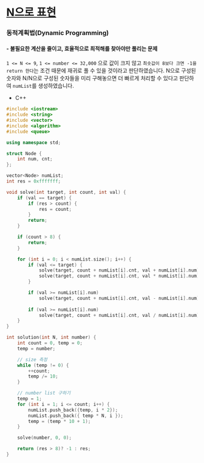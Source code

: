 # [N으로 표현](https://programmers.co.kr/learn/courses/30/lessons/42895)

### 동적계획법(Dynamic Programming) 
#### - 불필요한 계산을 줄이고, 효율적으로 최적해를 찾아야만 풀리는 문제

`1 <= N <= 9`,  `1 <= number <= 32,000` 으로 값이 크지 않고 `최솟값이 8보다 크면 -1을 return 한다`는 조건 때문에 재귀로 풀 수 있을 것이라고 판단하였습니다.
N으로 구성된 숫자와 N/N으로 구성된 숫자들을 미리 구해놓으면 더 빠르게 처리할 수 있다고 판단하여 `numList`를 생성하였습니다.

* C++

```c++
#include <iostream>
#include <string>
#include <vector>
#include <algorithm>
#include <queue>

using namespace std;

struct Node {
	int num, cnt;
};

vector<Node> numList;
int res = 0xfffffff;

void solve(int target, int count, int val) {
	if (val == target) {
		if (res > count) {
			res = count;
		}
		return;
	}

	if (count > 8) {
		return;
	}

	for (int i = 0; i < numList.size(); i++) {
		if (val <= target) {
			solve(target, count + numList[i].cnt, val + numList[i].num);
			solve(target, count + numList[i].cnt, val * numList[i].num);
		}

		if (val >= numList[i].num)
			solve(target, count + numList[i].cnt, val - numList[i].num);
	
		if (val >= numList[i].num)
			solve(target, count + numList[i].cnt, val / numList[i].num);
	}
}

int solution(int N, int number) {
	int count = 0, temp = 0;
	temp = number;

	// size 측정
	while (temp != 0) {
		++count;
		temp /= 10;
	}

	// number list 구하기
	temp = 1;
	for (int i = 1; i <= count; i++) {
		numList.push_back({temp, i * 2});
		numList.push_back({ temp * N, i });
		temp = (temp * 10 + 1);
	}

	solve(number, 0, 0);

	return (res > 8)? -1 : res;
}
```
